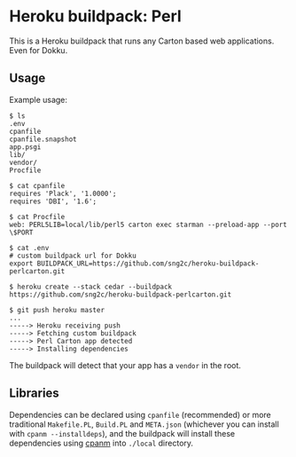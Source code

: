 Heroku buildpack: Perl
======================

This is a Heroku buildpack that runs any Carton based web applications.
Even for Dokku.

Usage
-----

Example usage:

    $ ls
    .env
    cpanfile
    cpanfile.snapshot
    app.psgi
    lib/
    vendor/
    Procfile
    
    $ cat cpanfile
    requires 'Plack', '1.0000';
    requires 'DBI', '1.6';

    $ cat Procfile
    web: PERL5LIB=local/lib/perl5 carton exec starman --preload-app --port \$PORT

    $ cat .env
    # custom buildpack url for Dokku
    export BUILDPACK_URL=https://github.com/sng2c/heroku-buildpack-perlcarton.git

    $ heroku create --stack cedar --buildpack https://github.com/sng2c/heroku-buildpack-perlcarton.git

    $ git push heroku master
    ...
    -----> Heroku receiving push
    -----> Fetching custom buildpack
    -----> Perl Carton app detected
    -----> Installing dependencies

The buildpack will detect that your app has a `vendor` in the root.

Libraries
---------

Dependencies can be declared using `cpanfile` (recommended) or more traditional `Makefile.PL`, `Build.PL` and `META.json` (whichever you can install with `cpanm --installdeps`), and the buildpack will install these dependencies using [cpanm](http://cpanmin.us) into `./local` directory.

